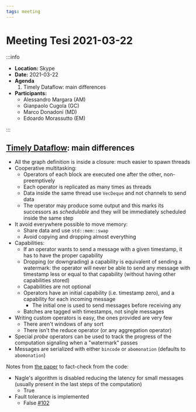 ```yaml
---
tags: meeting
---
```


Meeting Tesi 2021-03-22
===

:::info
- **Location:** Skype
- **Date:** 2021-03-22
- **Agenda**
    1. Timely Dataflow: main differences
- **Participants:**
    - Alessandro Margara (AM)
    - Gianpaolo Cugola (GC)
    - Marco Donadoni (MD)
    - Edoardo Morassutto (EM)

:::

## [Timely Dataflow](https://timelydataflow.github.io/timely-dataflow/introduction.html): main differences


- All the graph definition is inside a closure: much easier to spawn threads
- Cooperative multitasking:
    - Operators of each block are executed one after the other, non-preemptively
    - Each operator is replicated as many times as threads
    - Data inside the same thread use `VecDeque` and not channels to send data
    - The operator may produce some output and this marks its successors as _schedulable_ and they will be immediately scheduled inside the same step
- It avoid everywhere possible to move memory:
    - Share data and use `std::mem::swap`
    - Avoid copying and dropping almost everything
- Capabilities:
    - If an operator wants to send a message with a given timestamp, it has to have the proper capability
    - Dropping (or downgrading) a capability is equivalent of sending a watermark: the operator will never be able to send any message with timestamp less or equal to that capability (without having other capabilities stored)
    - Capabilities are not optional
    - Operators have an initial capability (i.e. timestamp zero), and a capability for each incoming message
        - The initial one is used to send messages before receiving any
    - Batches are tagged with timestamps, not single messages
- Writing custom operators is easy, the ones provided are very few
    - There aren't windows of any sort
    - There isn't the reduce operator (or any aggregation operator)
- Special _probe_ operators can be used to track the progress of the computation signaling when a "watermark" passes
- Messages are serialized with either `bincode` or `abomonation` (defaults to `abomonation`)

Notes from [the paper](https://dl.acm.org/doi/pdf/10.1145/2517349.2522738) to fact-check from the code:

- Nagle's algorithm is disabled reducing the latency for small messages (usually present in the last steps of the computation)
    - True
- Fault tolerance is implemented
    - False [#102](https://github.com/TimelyDataflow/timely-dataflow/issues/102)